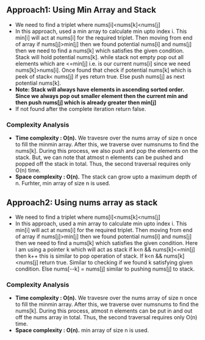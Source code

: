 ## Approach1: Using Min Array and Stack
* We need to find a triplet where nums[i]<nums[k]<nums[j]
* In this approach, used a min array to calculate min upto index i. This min[i] will act at nums[i] for the required triplet. Then moving from end of array if nums[j]>min[j] then we found potential nums[i] and nums[j] then we need to find a nums[k] which satisfies the given condition. Stack will hold potential nums[k]. while stack not empty pop out all elements which are <=min[j] i.e. is our current nums[i] since we need nums[k]>nums[i]. Once found that check if potential nums[k] which is peek of stack< nums[j] if yes return true. Else push nums[j] as next potential nums[k].
* **Note: Stack will always have elements in ascending sorted order. Since we always pop out smaller element then the current min and then push nums[j] which is already greater then min[j]**
* If not found after the complete iteration return false.
​
### Complexity Analysis
* **Time complexity : O(n).** We travesre over the nums array of size n once to fill the minmin array. After this, we traverse over numsnums to find the nums[k]. During this process, we also push and pop the elements on the stack. But, we can note that atmost n elements can be pushed and popped off the stack in total. Thus, the second traversal requires only O(n) time.
* **Space complexity : O(n).** The stack can grow upto a maximum depth of n. Furhter, min array of size n is used.
​
​
## Approach2: Using nums array as stack
* We need to find a triplet where nums[i]<nums[k]<nums[j]
* In this approach, used a min array to calculate min upto index i. This min[i] will act at nums[i] for the required triplet. Then moving from end of array if nums[j]>min[j] then we found potential nums[i] and nums[j] then we need to find a nums[k] which satisfies the given condition. Here I am using a pointer k which will act as stack if k<n && nums[k]<=min[j] then k++ this is similar to pop operation of stack. If k<n && nums[k]<nums[j] return true. Similar to checking if we found k satisfying given condition. Else nums[--k] = nums[j] similar to pushing nums[j] to stack.
​
### Complexity Analysis
* **Time complexity : O(n).** We travesre over the nums array of size n once to fill the minmin array. After this, we traverse over numsnums to find the nums[k]. During this process, atmost n elements can be put in and out off the nums array in total. Thus, the second traversal requires only O(n) time.
* **Space complexity : O(n).** min array of size n is used.